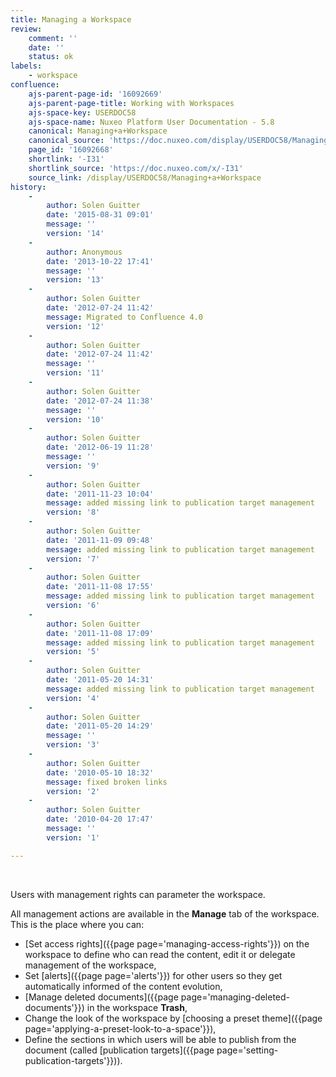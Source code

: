 ```yaml
---
title: Managing a Workspace
review:
    comment: ''
    date: ''
    status: ok
labels:
    - workspace
confluence:
    ajs-parent-page-id: '16092669'
    ajs-parent-page-title: Working with Workspaces
    ajs-space-key: USERDOC58
    ajs-space-name: Nuxeo Platform User Documentation - 5.8
    canonical: Managing+a+Workspace
    canonical_source: 'https://doc.nuxeo.com/display/USERDOC58/Managing+a+Workspace'
    page_id: '16092668'
    shortlink: '-I31'
    shortlink_source: 'https://doc.nuxeo.com/x/-I31'
    source_link: /display/USERDOC58/Managing+a+Workspace
history:
    - 
        author: Solen Guitter
        date: '2015-08-31 09:01'
        message: ''
        version: '14'
    - 
        author: Anonymous
        date: '2013-10-22 17:41'
        message: ''
        version: '13'
    - 
        author: Solen Guitter
        date: '2012-07-24 11:42'
        message: Migrated to Confluence 4.0
        version: '12'
    - 
        author: Solen Guitter
        date: '2012-07-24 11:42'
        message: ''
        version: '11'
    - 
        author: Solen Guitter
        date: '2012-07-24 11:38'
        message: ''
        version: '10'
    - 
        author: Solen Guitter
        date: '2012-06-19 11:28'
        message: ''
        version: '9'
    - 
        author: Solen Guitter
        date: '2011-11-23 10:04'
        message: added missing link to publication target management
        version: '8'
    - 
        author: Solen Guitter
        date: '2011-11-09 09:48'
        message: added missing link to publication target management
        version: '7'
    - 
        author: Solen Guitter
        date: '2011-11-08 17:55'
        message: added missing link to publication target management
        version: '6'
    - 
        author: Solen Guitter
        date: '2011-11-08 17:09'
        message: added missing link to publication target management
        version: '5'
    - 
        author: Solen Guitter
        date: '2011-05-20 14:31'
        message: added missing link to publication target management
        version: '4'
    - 
        author: Solen Guitter
        date: '2011-05-20 14:29'
        message: ''
        version: '3'
    - 
        author: Solen Guitter
        date: '2010-05-10 18:32'
        message: fixed broken links
        version: '2'
    - 
        author: Solen Guitter
        date: '2010-04-20 17:47'
        message: ''
        version: '1'

---
```

&nbsp;

Users with management rights can parameter the workspace.

All management actions are available in the **Manage** tab of the workspace. This is the place where you can:

*   [Set access rights]({{page page='managing-access-rights'}}) on the workspace to define who can read the content, edit it or delegate management of the workspace,
*   Set [alerts]({{page page='alerts'}}) for other users so they get automatically informed of the content evolution,
*   [Manage deleted documents]({{page page='managing-deleted-documents'}}) in the workspace **Trash**,
*   Change the look of the workspace by [choosing a preset theme]({{page page='applying-a-preset-look-to-a-space'}}),
*   Define the sections in which users will be able to publish from the document (called [publication targets]({{page page='setting-publication-targets'}})).